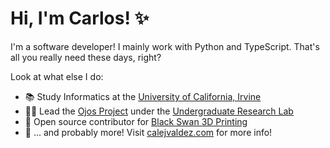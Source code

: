 # Hi, I'm Carlos! ✨

I'm a software developer! I mainly work with Python and TypeScript. That's all you really need these days, right?

Look at what else I do:

- 📚 Study Informatics at the [University of California, Irvine](https://informatics.uci.edu/)
- 🤝🏽 Lead the [Ojos Project](https://ojosproject.org/) under the [Undergraduate Research Lab](https://markbaldw.in/url/)
- 🦢 Open source contributor for [Black Swan 3D Printing](https://blackswan3d.com/)
- 🤔 ... and probably more! Visit [calejvaldez.com](https://calejvaldez.com) for more info!

